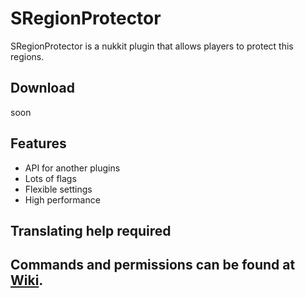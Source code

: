 # SRegionProtector
SRegionProtector is a nukkit plugin that allows players to protect this regions.
## Download
soon
## Features
* API for another plugins
* Lots of flags
* Flexible settings
* High performance
## Translating help required

## Commands and permissions can be found at [Wiki](https://github.com/SergeyDertan/SRegionProtector/wiki).
